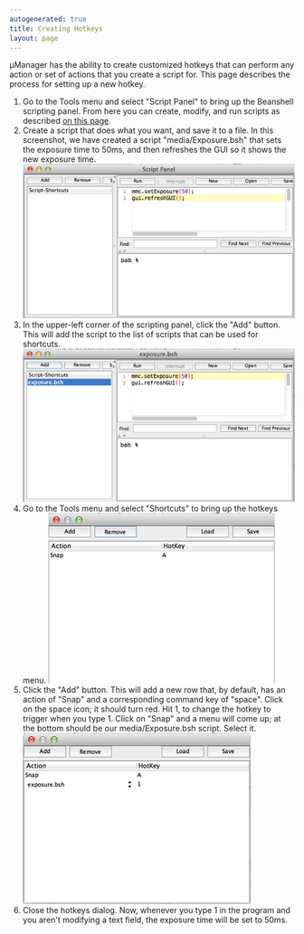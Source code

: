 ```yaml
---
autogenerated: true
title: Creating Hotkeys
layout: page
---
```


µManager has the ability to create customized hotkeys that can perform
any action or set of actions that you create a script for. This page
describes the process for setting up a new hotkey.

1.  Go to the Tools menu and select "Script Panel" to bring up the
    Beanshell scripting panel. From here you can create, modify, and run
    scripts as described [on this
    page](https://micro-manager.org/wiki/Script_Panel_GUI).
2.  Create a script that does what you want, and save it to a file. In
    this screenshot, we have created a script "media/Exposure.bsh" that sets
    the exposure time to 50ms, and then refreshes the GUI so it shows
    the new exposure time.
    ![](media/Hotkey1.png "media/Hotkey1.png")
3.  In the upper-left corner of the scripting panel, click the "Add"
    button. This will add the script to the list of scripts that can be
    used for shortcuts.
    ![](media/Hotkey2.png "media/Hotkey2.png")
4.  Go to the Tools menu and select "Shortcuts" to bring up the hotkeys
    menu.
    ![](media/Hotkey3.png "media/Hotkey3.png")
5.  Click the "Add" button. This will add a new row that, by default,
    has an action of "Snap" and a corresponding command key of "space".
    Click on the space icon; it should turn red. Hit 1, to change the
    hotkey to trigger when you type 1. Click on "Snap" and a menu will
    come up; at the bottom should be our media/Exposure.bsh script. Select it.
    ![](media/Hotkey4.png "media/Hotkey4.png")
6.  Close the hotkeys dialog. Now, whenever you type 1 in the program
    and you aren't modifying a text field, the exposure time will be set
    to 50ms.
